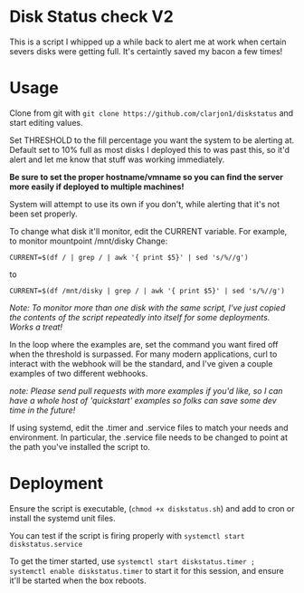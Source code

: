 # Disk Status check V2

This is a script I whipped up a while back to alert me at work when certain severs disks were getting full. It's certaintly saved my bacon a few times!

# Usage

Clone from git with `git clone https://github.com/clarjon1/diskstatus` and start editing values.

Set THRESHOLD to the fill percentage you want the system to be alerting at. Default set to 10% full as most disks I deployed this to was past this, so it'd alert and let me know that stuff was working immediately.

**Be sure to set the proper hostname/vmname so you can find the server more easily if deployed to multiple machines!**

System will attempt to use its own if you don't, while alerting that it's not been set properly.

To change what disk it'll monitor, edit the CURRENT variable.
For example, to monitor mountpoint /mnt/disky
Change:
```
CURRENT=$(df / | grep / | awk '{ print $5}' | sed 's/%//g')
```

to

```
CURRENT=$(df /mnt/disky | grep / | awk '{ print $5}' | sed 's/%//g')
```

_Note: To monitor more than one disk with the same script, I've just copied the contents of the script repeatedly into itself for some deployments. Works a treat!_

In the loop where the examples are, set the command you want fired off when the threshold is surpassed. For many modern applications, curl to interact with the webhook will be the standard, and I've given a couple examples of two different webhooks. 

_note: Please send pull requests with more examples if you'd like, so I can have a whole host of 'quickstart' examples so folks can save some dev time in the future!_

If using systemd, edit the .timer and .service files to match your needs and environment. In particular, the .service file needs to be changed to point at the path you've installed the script to.

# Deployment

Ensure the script is executable, (`chmod +x diskstatus.sh`) and add to cron or install the systemd unit files.

You can test if the script is firing properly with `systemctl start diskstatus.service`

To get the timer started, use `systemctl start diskstatus.timer ; systemctl enable diskstatus.timer` to start it for this session, and ensure it'll be started when the box reboots. 

 


